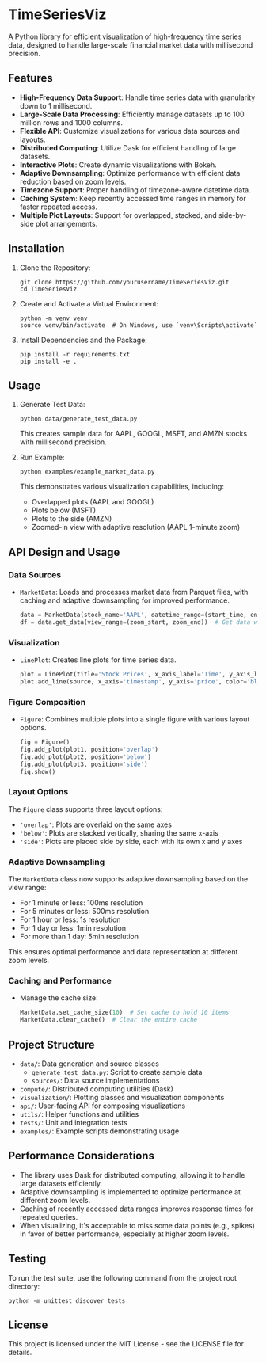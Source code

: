 # TimeSeriesViz

A Python library for efficient visualization of high-frequency time series data, designed to handle large-scale financial market data with millisecond precision.

## Features

- **High-Frequency Data Support**: Handle time series data with granularity down to 1 millisecond.
- **Large-Scale Data Processing**: Efficiently manage datasets up to 100 million rows and 1000 columns.
- **Flexible API**: Customize visualizations for various data sources and layouts.
- **Distributed Computing**: Utilize Dask for efficient handling of large datasets.
- **Interactive Plots**: Create dynamic visualizations with Bokeh.
- **Adaptive Downsampling**: Optimize performance with efficient data reduction based on zoom levels.
- **Timezone Support**: Proper handling of timezone-aware datetime data.
- **Caching System**: Keep recently accessed time ranges in memory for faster repeated access.
- **Multiple Plot Layouts**: Support for overlapped, stacked, and side-by-side plot arrangements.

## Installation

1. Clone the Repository:
   ```
   git clone https://github.com/yourusername/TimeSeriesViz.git
   cd TimeSeriesViz
   ```

2. Create and Activate a Virtual Environment:
   ```
   python -m venv venv
   source venv/bin/activate  # On Windows, use `venv\Scripts\activate`
   ```

3. Install Dependencies and the Package:
   ```
   pip install -r requirements.txt
   pip install -e .
   ```

## Usage

1. Generate Test Data:
   ```
   python data/generate_test_data.py
   ```
   This creates sample data for AAPL, GOOGL, MSFT, and AMZN stocks with millisecond precision.

2. Run Example:
   ```
   python examples/example_market_data.py
   ```
   This demonstrates various visualization capabilities, including:
   - Overlapped plots (AAPL and GOOGL)
   - Plots below (MSFT)
   - Plots to the side (AMZN)
   - Zoomed-in view with adaptive resolution (AAPL 1-minute zoom)

## API Design and Usage

### Data Sources

- `MarketData`: Loads and processes market data from Parquet files, with caching and adaptive downsampling for improved performance.
  ```python
  data = MarketData(stock_name='AAPL', datetime_range=(start_time, end_time), columns=['price'])
  df = data.get_data(view_range=(zoom_start, zoom_end))  # Get data with adaptive resolution
  ```

### Visualization

- `LinePlot`: Creates line plots for time series data.
  ```python
  plot = LinePlot(title='Stock Prices', x_axis_label='Time', y_axis_label='Price')
  plot.add_line(source, x_axis='timestamp', y_axis='price', color='blue', legend_label='AAPL')
  ```

### Figure Composition

- `Figure`: Combines multiple plots into a single figure with various layout options.
  ```python
  fig = Figure()
  fig.add_plot(plot1, position='overlap')
  fig.add_plot(plot2, position='below')
  fig.add_plot(plot3, position='side')
  fig.show()
  ```

### Layout Options

The `Figure` class supports three layout options:
- `'overlap'`: Plots are overlaid on the same axes
- `'below'`: Plots are stacked vertically, sharing the same x-axis
- `'side'`: Plots are placed side by side, each with its own x and y axes

### Adaptive Downsampling

The `MarketData` class now supports adaptive downsampling based on the view range:
- For 1 minute or less: 100ms resolution
- For 5 minutes or less: 500ms resolution
- For 1 hour or less: 1s resolution
- For 1 day or less: 1min resolution
- For more than 1 day: 5min resolution

This ensures optimal performance and data representation at different zoom levels.

### Caching and Performance

- Manage the cache size:
  ```python
  MarketData.set_cache_size(10)  # Set cache to hold 10 items
  MarketData.clear_cache()  # Clear the entire cache
  ```

## Project Structure

- `data/`: Data generation and source classes
  - `generate_test_data.py`: Script to create sample data
  - `sources/`: Data source implementations
- `compute/`: Distributed computing utilities (Dask)
- `visualization/`: Plotting classes and visualization components
- `api/`: User-facing API for composing visualizations
- `utils/`: Helper functions and utilities
- `tests/`: Unit and integration tests
- `examples/`: Example scripts demonstrating usage

## Performance Considerations

- The library uses Dask for distributed computing, allowing it to handle large datasets efficiently.
- Adaptive downsampling is implemented to optimize performance at different zoom levels.
- Caching of recently accessed data ranges improves response times for repeated queries.
- When visualizing, it's acceptable to miss some data points (e.g., spikes) in favor of better performance, especially at higher zoom levels.

## Testing

To run the test suite, use the following command from the project root directory:
```
python -m unittest discover tests
```


## License

This project is licensed under the MIT License - see the LICENSE file for details.

